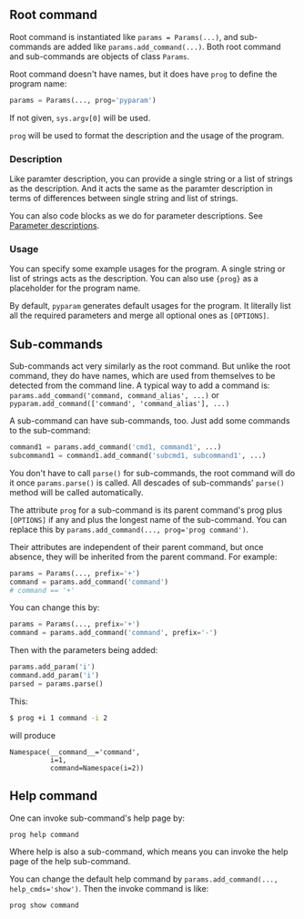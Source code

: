 
## Root command

Root command is instantiated like `params = Params(...)`, and sub-commands are added like `params.add_command(...)`. Both root command and sub-commands are objects of class `Params`.

Root command doesn't have names, but it does have `prog` to define the program name:
```python
params = Params(..., prog='pyparam')
```
If not given, `sys.argv[0]` will be used.

`prog` will be used to format the description and the usage of the program.

### Description

Like paramter description, you can provide a single string or a list of strings as the description. And it acts the same as the paramter description in terms of differences between single string and list of strings.

You can also code blocks as we do for parameter descriptions. See [Parameter descriptions](../TypesOfParams/#parameter-descriptions).

### Usage

You can specify some example usages for the program. A single string or list of strings acts as the description. You can also use `{prog}` as a placeholder for the program name.

By default, `pyparam` generates default usages for the program. It literally list all the required parameters and merge all optional ones as `[OPTIONS]`.

## Sub-commands

Sub-commands act very similarly as the root command. But unlike the root command, they do have names, which are used from themselves to be detected from the command line. A typical way to add a command is: `params.add_command('command, command_alias', ...)` or `pyparam.add_command(['command', 'command_alias'], ...)`

A sub-command can have sub-commands, too. Just add some commands to the sub-command:
```python
command1 = params.add_command('cmd1, command1', ...)
subcommand1 = command1.add_command('subcmd1, subcommand1', ...)
```

You don't have to call `parse()` for sub-commands, the root command will do it once `params.parse()` is called. All descades of sub-commands' `parse()` method will be called automatically.

The attribute `prog` for a sub-command is its parent command's prog plus `[OPTIONS]` if any and plus the longest name of the sub-command. You can replace this by `params.add_command(..., prog='prog command')`.

Their attributes are independent of their parent command, but once absence, they will be inherited from the parent command. For example:
```python
params = Params(..., prefix='+')
command = params.add_command('command')
# command == '+'
```
You can change this by:
```python
params = Params(..., prefix='+')
command = params.add_command('command', prefix='-')
```
Then with the parameters being added:
```python
params.add_param('i')
command.add_param('i')
parsed = params.parse()
```
This:
```sh
$ prog +i 1 command -i 2
```
will produce
```
Namespace(__command__='command',
		  i=1,
		  command=Namespace(i=2))
```

## Help command

One can invoke sub-command's help page by:
```sh
prog help command
```
Where help is also a sub-command, which means you can invoke the help page of the help sub-command.

You can change the default help command by `params.add_command(..., help_cmds='show')`. Then the invoke command is like:
```sh
prog show command
```
